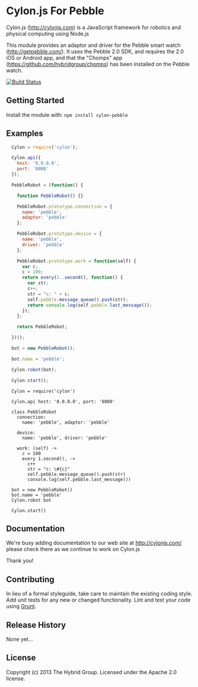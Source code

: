 # Cylon.js For Pebble

Cylon.js (http://cylonjs.com) is a JavaScript framework for robotics and physical computing using Node.js

This module provides an adaptor and driver for the Pebble smart watch (http://getpebble.com/). It uses the Pebble 2.0 SDK, and requires the 2.0 iOS or Android app, and that the "Chomps" app (https://github.com/hybridgroup/chomps) has been installed on the Pebble watch.

[![Build Status](https://secure.travis-ci.org/hybridgroup/cylon-pebble.png?branch=master)](http://travis-ci.org/hybridgroup/cylon-pebble)

## Getting Started
Install the module with: `npm install cylon-pebble`

## Examples

```javascript
  Cylon = require('cylon');

  Cylon.api({
    host: '0.0.0.0',
    port: '8080'
  });

  PebbleRobot = (function() {

    function PebbleRobot() {}

    PebbleRobot.prototype.connection = {
      name: 'pebble',
      adaptor: 'pebble'
    };

    PebbleRobot.prototype.device = {
      name: 'pebble',
      driver: 'pebble'
    };

    PebbleRobot.prototype.work = function(self) {
      var c;
      c = 100;
      return every(1..second(), function() {
        var str;
        c++;
        str = "c: " + c;
        self.pebble.message_queue().push(str);
        return console.log(self.pebble.last_message());
      });
    };

    return PebbleRobot;

  })();

  bot = new PebbleRobot();

  bot.name = 'pebble';

  Cylon.robot(bot);

  Cylon.start();
```

```coffee-script
  Cylon = require('cylon')

  Cylon.api host: '0.0.0.0', port: '8080'

  class PebbleRobot
    connection:
      name: 'pebble', adaptor: 'pebble'

    device:
      name: 'pebble', driver: 'pebble'

    work: (self) ->
      c = 100
      every 1.second(), ->
        c++
        str = "c: \#{c}"
        self.pebble.message_queue().push(str)
        console.log(self.pebble.last_message())

  bot = new PebbleRobot()
  bot.name = 'pebble'
  Cylon.robot bot

  Cylon.start()
```

## Documentation
We're busy adding documentation to our web site at http://cylonjs.com/ please check there as we continue to work on Cylon.js

Thank you!

## Contributing
In lieu of a formal styleguide, take care to maintain the existing coding style. Add unit tests for any new or changed functionality. Lint and test your code using [Grunt](http://gruntjs.com/).

## Release History
None yet...

## License
Copyright (c) 2013 The Hybrid Group. Licensed under the Apache 2.0 license.
